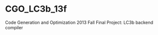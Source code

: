 CGO_LC3b_13f
============

Code Generation and Optimization 2013 Fall Final Project: LC3b backend compiler

